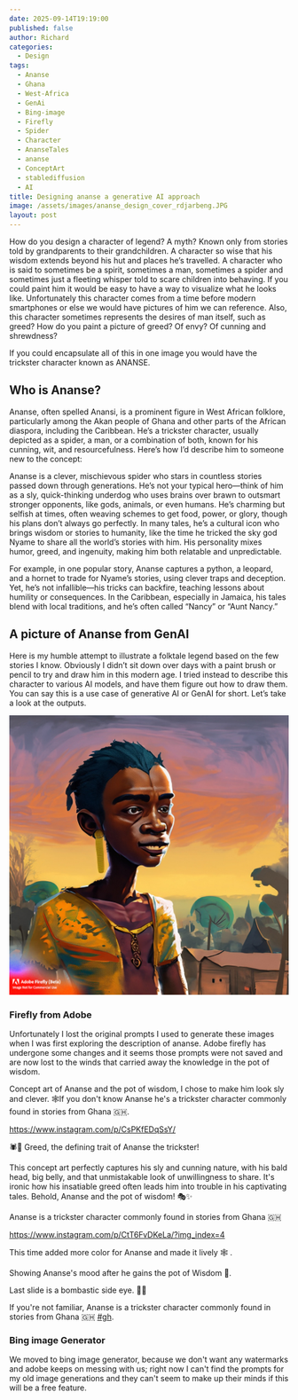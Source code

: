 ```yaml
---
date: 2025-09-14T19:19:00
published: false
author: Richard
categories:
  - Design
tags:
  - Ananse
  - Ghana
  - West-Africa
  - GenAi
  - Bing-image
  - Firefly
  - Spider
  - Character
  - AnanseTales
  - ananse
  - ConceptArt
  - stablediffusion
  - AI
title: Designing ananse a generative AI approach
image: /assets/images/ananse_design_cover_rdjarbeng.JPG
layout: post
---
```

How do you design a character of legend? A myth? Known only from stories told by grandparents to their grandchildren. A character so wise that his wisdom extends beyond his hut and places he’s travelled. A character who is said to sometimes be a spirit, sometimes a man, sometimes a spider and sometimes just a fleeting whisper told to scare children into behaving. If you could paint him it would be easy to have a way to visualize what he looks like. Unfortunately this character comes from a time before modern smartphones or else we would have pictures of him we can reference. Also, this character sometimes represents the desires of man itself, such as greed? How do you paint a picture of greed? Of envy? Of cunning and shrewdness?

If you could encapsulate all of this in one image you would have the trickster character known as ANANSE.

## Who is Ananse?

Ananse, often spelled Anansi, is a prominent figure in West African folklore, particularly among the Akan people of Ghana and other parts of the African diaspora, including the Caribbean. He’s a trickster character, usually depicted as a spider, a man, or a combination of both, known for his cunning, wit, and resourcefulness. Here’s how I’d describe him to someone new to the concept:

Ananse is a clever, mischievous spider who stars in countless stories passed down through generations. He’s not your typical hero—think of him as a sly, quick-thinking underdog who uses brains over brawn to outsmart stronger opponents, like gods, animals, or even humans. He’s charming but selfish at times, often weaving schemes to get food, power, or glory, though his plans don’t always go perfectly. In many tales, he’s a cultural icon who brings wisdom or stories to humanity, like the time he tricked the sky god Nyame to share all the world’s stories with him. His personality mixes humor, greed, and ingenuity, making him both relatable and unpredictable.

For example, in one popular story, Ananse captures a python, a leopard, and a hornet to trade for Nyame’s stories, using clever traps and deception. Yet, he’s not infallible—his tricks can backfire, teaching lessons about humility or consequences. In the Caribbean, especially in Jamaica, his tales blend with local traditions, and he’s often called “Nancy” or “Aunt Nancy.”

## A picture of Ananse from GenAI

Here is my humble attempt to illustrate a folktale legend based on the few stories I know. Obviously I didn’t sit down over days with a paint brush or pencil to try and draw him in this modern age. I tried instead to describe this character to various AI models, and have them figure out how to draw them. You can say this is a use case of generative AI or GenAI for short. Let’s take a look at the outputs.

![Ananse trickster character from west Africa with a bald head small ears and selfish looking](/assets/images/Firefly%20trickster%20character%20from%20west%20Africa%20with%20a%20bald%20head%20small%20ears%20and%20selfish%20looking%20Backg%20%281%29.jpg "Ananse trickster character from west Africa with a bald head small ears and selfish looking from Adobe firefly")

### Firefly from Adobe

Unfortunately I lost the original prompts I used to generate these images when I was first exploring the description of ananse. Adobe firefly has undergone some changes and it seems those prompts were not saved and are now lost to the winds that carried away the knowledge in the pot of wisdom.

Concept art of Ananse and the pot of wisdom, I chose to make him look sly and clever. 🕸️If you don't know Ananse he's a trickster character commonly found in stories from Ghana 🇬🇭.

https://www.instagram.com/p/CsPKfEDqSsY/

🕷️🍯 Greed, the defining trait of Ananse the trickster!

This concept art perfectly captures his sly and cunning nature, with his bald head, big belly, and that unmistakable look of unwillingness to share. It's ironic how his insatiable greed often leads him into trouble in his captivating tales. Behold, Ananse and the pot of wisdom! 🎭✨

Ananse is a trickster character commonly found in stories from Ghana 🇬🇭

https://www.instagram.com/p/CtT6FvDKeLa/?img_index=4

This time added more color for Ananse and made it lively 🕸 .

Showing Ananse's mood after he gains the pot of Wisdom 🍯.

Last slide is a bombastic side eye. 👀😏

If you're not familiar, Ananse is a trickster character commonly found in stories from Ghana 🇬🇭 [#gh](https://www.instagram.com/explore/tags/gh/).

### Bing image Generator

We moved to bing image generator, because we don't want any watermarks and adobe keeps on messing with us; right now I can't find the prompts for my old image generations and they can't seem to make up their minds if this will be a free feature.
